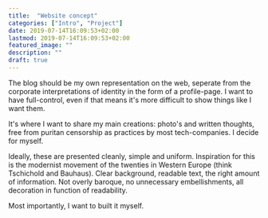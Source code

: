 ```yaml
---
title:  "Website concept"
categories: ["Intro", "Project"]
date: 2019-07-14T16:09:53+02:00
lastmod: 2019-07-14T16:09:53+02:00
featured_image: ""
description: ""
draft: true
---
```

The blog should be my own representation on the web, seperate from the corporate interpretations of identity in the form of a profile-page. I want to have full-control, even if that means it's more difficult to show things like I want them.

It's where I want to share my main creations: photo's and written thoughts, free from puritan censorship as practices by most tech-companies. I decide for myself.

Ideally, these are presented cleanly, simple and uniform. Inspiration for this is the modernist movement of the twenties in Western Europe (think Tschichold and Bauhaus). Clear background, readable text, the right amount of information. Not overly baroque, no unnecessary embellishments, all decoration in function of readability.

Most importantly, I want to built it myself.
